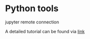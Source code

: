 Python tools
==============
jupyter remote connection

A detailed tutorial can be found via [link](https://ljvmiranda921.github.io/notebook/2018/01/31/running-a-jupyter-notebook/)
